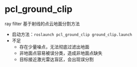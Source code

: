 # pcl_ground_clip
ray filter 基于射线的点云地面分割方法

- 启动方法：`roslaunch pcl_ground_clip ground_clip.launch`
- 不足
    - 存在少量噪点，无法彻底过滤出地面
    - 非地面点容易被误分类，造成非地面点缺失
    - 目标接近激光雷达盲区，会出现误分割
